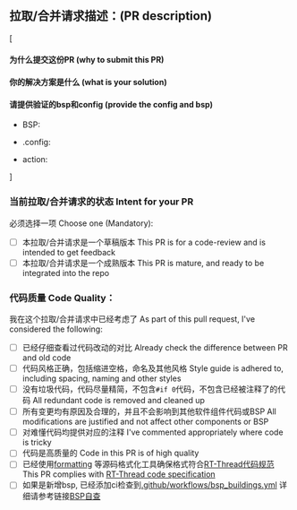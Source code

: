 ## 拉取/合并请求描述：(PR description)

[
<!-- 这段方括号里的内容是您**必须填写并替换掉**的，否则PR不可能被合并。**方括号外面的内容不需要修改，但请仔细阅读。**
The content in this square bracket must be filled in and replaced, otherwise, PR can not be merged. The contents outside square brackets need not be changed, but please read them carefully.

请在这里填写您的PR描述，可以包括以下之一的内容：为什么提交这份PR；解决的问题是什么，你的解决方案是什么；
Please fill in your PR description here, which can include one of the following items: why to submit this PR; what is the problem solved and what is your solution;

并确认并列出已经在什么情况或板卡上进行了测试。
And confirm in which case or board has been tested. -->

#### 为什么提交这份PR (why to submit this PR)


#### 你的解决方案是什么 (what is your solution)



#### 请提供验证的bsp和config (provide the config and bsp) 

<!-- 请填写验证bsp目录下面的目录比如bsp/stm32/stm32l496-st-nucleo

Please provide the path of verfied bsp. Like bsp/stm32/stm32l496-st-nucleo  bsp/ESP32_C3 -->

- BSP:

<!-- 请填写.config 文件中需要改动的config

Please provide the changed config of .config file to how to verify the PR file like CONFIG_BSP_USING_I2C CONFIG_BSP_USING_WDT -->

- .config:

<!-- 请提供自己仓库的PR branch的action的编译链接相关PR文件成功的链接：

Please provide the link of action triggered by your own repo's action  

https://github.com/RT-Thread/rt-thread/actions/workflows/manual_dist.yml -->

- action:

]

<!-- 以下的内容不应该在提交PR时的message修改，修改下述message，PR会被直接关闭。请在提交PR后，浏览器查看PR并对以下检查项逐项check，没问题后逐条在页面上打钩。
The following content must not be changed in the submitted PR message. Otherwise, the PR will be closed immediately. After submitted PR, please use a web browser to visit PR, and check items one by one, and ticked them if no problem. -->

### 当前拉取/合并请求的状态 Intent for your PR

必须选择一项 Choose one (Mandatory):

- [ ] 本拉取/合并请求是一个草稿版本 This PR is for a code-review and is intended to get feedback
- [ ] 本拉取/合并请求是一个成熟版本 This PR is mature, and ready to be integrated into the repo

### 代码质量 Code Quality：

我在这个拉取/合并请求中已经考虑了 As part of this pull request, I've considered the following:

- [ ] 已经仔细查看过代码改动的对比 Already check the difference between PR and old code
- [ ] 代码风格正确，包括缩进空格，命名及其他风格 Style guide is adhered to, including spacing, naming and other styles
- [ ] 没有垃圾代码，代码尽量精简，不包含`#if 0`代码，不包含已经被注释了的代码 All redundant code is removed and cleaned up
- [ ] 所有变更均有原因及合理的，并且不会影响到其他软件组件代码或BSP All modifications are justified and not affect other components or BSP
- [ ] 对难懂代码均提供对应的注释 I've commented appropriately where code is tricky
- [ ] 代码是高质量的 Code in this PR is of high quality
- [ ] 已经使用[formatting](https://github.com/mysterywolf/formatting) 等源码格式化工具确保格式符合[RT-Thread代码规范](https://github.com/RT-Thread/rt-thread/blob/master/documentation/contribution_guide/coding_style_cn.md) This PR complies with [RT-Thread code specification](https://github.com/RT-Thread/rt-thread/blob/master/documentation/contribution_guide/coding_style_en.md)
- [ ] 如果是新增bsp, 已经添加ci检查到[.github/workflows/bsp_buildings.yml](workflows/bsp_buildings.yml)  详细请参考链接[BSP自查](https://www.rt-thread.org/document/site/#/rt-thread-version/rt-thread-standard/development-guide/bsp-selfcheck/bsp_selfcheck)
